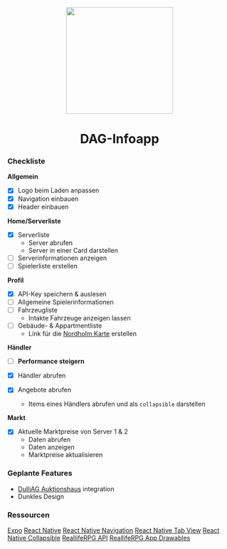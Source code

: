<p align="center">
  <img src="https://files.dulliag.de/share/qr-code.png" width="240px" height="auto">
</p>

<h1 align="center">DAG-Infoapp</h1>

### Checkliste

**Allgemein**

- [x] Logo beim Laden anpassen
- [x] Navigation einbauen
- [x] Header einbauen

**Home/Serverliste**

- [x] Serverliste
  - Server abrufen
  - Server in einer Card darstellen
- [ ] Serverinformationen anzeigen
- [ ] Spielerliste erstellen

**Profil**

- [x] API-Key speichern & auslesen
- [ ] Allgemeine Spielerinformationen
- [ ] Fahrzeugliste
  - Intakte Fahrzeuge anzeigen lassen
- [ ] Gebäude- & Appartmentliste
  - Link für die [Nordholm Karte](https://info.realliferpg.de/map) erstellen

**Händler**

- [ ] **Performance steigern**
- [x] Händler abrufen
- [x] Angebote abrufen

  - Items eines Händlers abrufen und als `collapsible` darstellen

**Markt**

- [x] Aktuelle Marktpreise von Server 1 & 2
  - Daten abrufen
  - Daten anzeigen
  - Marktpreise aktualisieren

### Geplante Features

- [DulliAG Auktionshaus](https://dulliag.de/Auktionen/) integration
- Dunkles Design

### Ressourcen

[Expo](https://expo.io)
[React Native](https://reactnative.dev/)
[React Native Navigation](https://reactnavigation.org/)
[React Native Tab View](https://www.npmjs.com/package/react-native-tab-view)
[React Native Collapsible](https://github.com/oblador/react-native-collapsible)
[ReallifeRPG API](https://api.realliferpg.de)
[ReallifeRPG App Drawables](https://github.com/A3ReallifeRPG/RealLifeRPG-App/tree/master/app/src/main/res/drawable)
